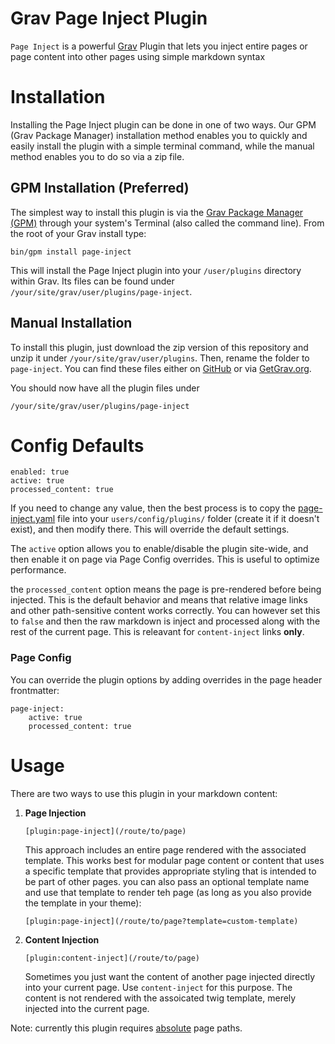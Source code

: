 # Grav Page Inject Plugin

`Page Inject` is a powerful [Grav][grav] Plugin that lets you inject entire pages or page content into other pages using simple markdown syntax

# Installation

Installing the Page Inject plugin can be done in one of two ways. Our GPM (Grav Package Manager) installation method enables you to quickly and easily install the plugin with a simple terminal command, while the manual method enables you to do so via a zip file.

## GPM Installation (Preferred)

The simplest way to install this plugin is via the [Grav Package Manager (GPM)](http://learn.getgrav.org/advanced/grav-gpm) through your system's Terminal (also called the command line).  From the root of your Grav install type:

    bin/gpm install page-inject

This will install the Page Inject plugin into your `/user/plugins` directory within Grav. Its files can be found under `/your/site/grav/user/plugins/page-inject`.

## Manual Installation

To install this plugin, just download the zip version of this repository and unzip it under `/your/site/grav/user/plugins`. Then, rename the folder to `page-inject`. You can find these files either on [GitHub](https://github.com/getgrav/grav-plugin-page-inject) or via [GetGrav.org](http://getgrav.org/downloads/plugins#extras).

You should now have all the plugin files under

    /your/site/grav/user/plugins/page-inject

# Config Defaults

```
enabled: true
active: true
processed_content: true
```

If you need to change any value, then the best process is to copy the [page-inject.yaml](page-inject.yaml) file into your `users/config/plugins/` folder (create it if it doesn't exist), and then modify there.  This will override the default settings.

The `active` option allows you to enable/disable the plugin site-wide, and then enable it on page via Page Config overrides. This is useful to optimize performance.

the `processed_content` option means the page is pre-rendered before being injected.  This is the default behavior and means that relative image links and other path-sensitive content works correctly.  You can however set this to `false` and then the raw markdown is inject and processed along with the rest of the current page. This is releavant for `content-inject` links **only**.

### Page Config

You can override the plugin options by adding overrides in the page header frontmatter:

```
page-inject:
    active: true
    processed_content: true
```

# Usage

There are two ways to use this plugin in your markdown content:

1. **Page Injection**

    ```
    [plugin:page-inject](/route/to/page)
    ```

    This approach includes an entire page rendered with the associated template.  This works best for modular page content or content that uses a specific template that provides appropriate styling that is intended to be part of other pages.  you can also pass an optional template name and use that template to render teh page (as long as you also provide the template in your theme):

    ```
    [plugin:page-inject](/route/to/page?template=custom-template)
    ```

2. **Content Injection**

    ```
    [plugin:content-inject](/route/to/page)
    ```

    Sometimes you just want the content of another page injected directly into your current page.  Use `content-inject` for this purpose.  The content is not rendered with the assoicated twig template, merely injected into the current page.
    
Note: currently this plugin requires [absolute](https://learn.getgrav.org/content/linking#absolute) page paths.

[grav]: http://github.com/getgrav/grav
